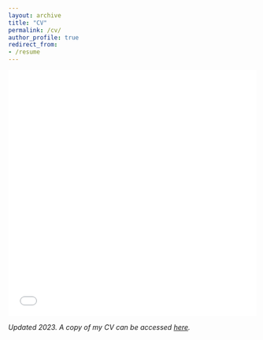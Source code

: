 ```yaml
---
layout: archive
title: "CV"
permalink: /cv/
author_profile: true
redirect_from:
- /resume
---
```


<iframe src="/files/Sivaramakrishnan_Subramanian_Resume.pdf" width="100%" height="500" frameborder="no" border="0" marginwidth="0" marginheight="0"></iframe>

_Updated 2023. A copy of my CV can be accessed [here](/files/Sivaramakrishnan_Subramanian_Resume.pdf)._
